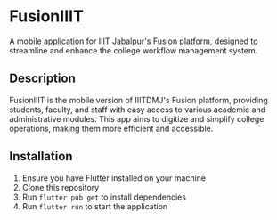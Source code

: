 # FusionIIIT

A mobile application for IIIT Jabalpur's Fusion platform, designed to streamline and enhance the college workflow management system.

## Description

FusionIIIT is the mobile version of IIITDMJ's Fusion platform, providing students, faculty, and staff with easy access to various academic and administrative modules. This app aims to digitize and simplify college operations, making them more efficient and accessible.

## Installation

1. Ensure you have Flutter installed on your machine
2. Clone this repository
3. Run `flutter pub get` to install dependencies
4. Run `flutter run` to start the application
